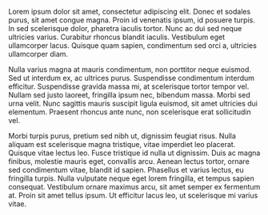 Lorem ipsum dolor sit amet, consectetur adipiscing elit. Donec et sodales purus, sit amet congue magna. Proin id venenatis ipsum, id posuere turpis. In sed scelerisque dolor, pharetra iaculis tortor. Nunc ac dui sed neque ultricies varius. Curabitur rhoncus blandit iaculis. Vestibulum eget ullamcorper lacus. Quisque quam sapien, condimentum sed orci a, ultricies ullamcorper diam.

Nulla varius magna at mauris condimentum, non porttitor neque euismod. Sed ut interdum ex, ac ultrices purus. Suspendisse condimentum interdum efficitur. Suspendisse gravida massa mi, at scelerisque tortor tempor vel. Nullam sed justo laoreet, fringilla ipsum nec, bibendum massa. Morbi sed urna velit. Nunc sagittis mauris suscipit ligula euismod, sit amet ultricies dui elementum. Praesent rhoncus ante nunc, non scelerisque erat sollicitudin vel.

Morbi turpis purus, pretium sed nibh ut, dignissim feugiat risus. Nulla aliquam est scelerisque magna tristique, vitae imperdiet leo placerat. Quisque vitae lectus leo. Fusce tristique id nulla ut dignissim. Duis ac magna finibus, molestie mauris eget, convallis arcu. Aenean lectus tortor, ornare sed condimentum vitae, blandit id sapien. Phasellus et varius lectus, eu fringilla turpis. Nulla vulputate neque eget lorem fringilla, et tempus sapien consequat. Vestibulum ornare maximus arcu, sit amet semper ex fermentum at. Proin sit amet tellus ipsum. Ut efficitur lacus leo, ut scelerisque mi varius vitae.
